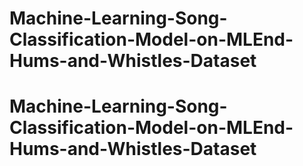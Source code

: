 # Machine-Learning-Song-Classification-Model-on-MLEnd-Hums-and-Whistles-Dataset
# Machine-Learning-Song-Classification-Model-on-MLEnd-Hums-and-Whistles-Dataset
